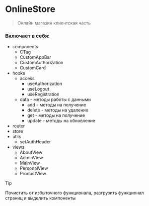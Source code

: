 # OnlineStore

> Онлайн магазин клиентская часть

### Включает в себя:

- components
	- CTag
	- CustomAppBar
	- CustomAuthorization
	- CustomCard
- hooks
	- access
		- useAuthorization
		- useLogout
		- useRegistration
	- data - методы работы с данными
		- add 	 - методы на получение
		- delete - методы на удаление
		- get	 - методы на получение
		- update - методы на обновление
- router
- store
- utils
	- setAuthHeader
- views
	- AboutView
	- AdminView
	- MainView
	- PersonalView
	- ProductView
	
> [!TIP] 
> Почистить от избыточного функционала, разгрузить функционал страниц и выделить компоненты
